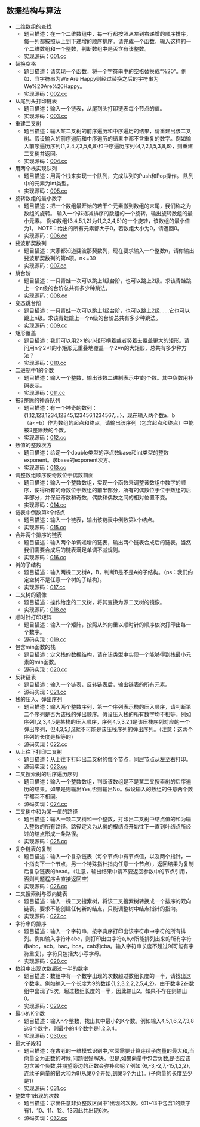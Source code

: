## 数据结构与算法

- 二维数组的查找
  - 题目描述：在一个二维数组中，每一行都按照从左到右递增的顺序排序，每一列都按照从上到下递增的顺序排序。请完成一个函数，输入这样的一个二维数组和一个整数，判断数组中是否含有该整数。
  - 实现源码：[001.cc](./001.cc)
- 替换空格
  - 题目描述：请实现一个函数，将一个字符串中的空格替换成“%20”。例如，当字符串为We Are Happy则经过替换之后的字符串为We%20Are%20Happy。
  - 实现源码：[002.cc](./002.cc)
- 从尾到头打印链表
  - 题目描述：输入一个链表，从尾到头打印链表每个节点的值。
  - 实现源码：[003.cc](./003.cc)
- 重建二叉树
  - 题目描述：输入某二叉树的前序遍历和中序遍历的结果，请重建出该二叉树。假设输入的前序遍历和中序遍历的结果中都不含重复的数字。例如输入前序遍历序列{1,2,4,7,3,5,6,8}和中序遍历序列{4,7,2,1,5,3,8,6}，则重建二叉树并返回。
  - 实现源码：[004.cc](./004.cc)
- 用两个栈实现队列
  - 题目描述：用两个栈来实现一个队列，完成队列的Push和Pop操作。 队列中的元素为int类型。
  - 实现源码：[005.cc](./005.cc)
- 旋转数组的最小数字
  - 题目描述：把一个数组最开始的若干个元素搬到数组的末尾，我们称之为数组的旋转。 输入一个非递减排序的数组的一个旋转，输出旋转数组的最小元素。 例如数组{3,4,5,1,2}为{1,2,3,4,5}的一个旋转，该数组的最小值为1。 NOTE：给出的所有元素都大于0，若数组大小为0，请返回0。
  - 实现源码：[006.cc](./006.cc)
- 斐波那契数列
  - 题目描述：大家都知道斐波那契数列，现在要求输入一个整数n，请你输出斐波那契数列的第n项。n<=39
  - 实现源码：[007.cc](./007.cc)
- 跳台阶
  - 题目描述：一只青蛙一次可以跳上1级台阶，也可以跳上2级。求该青蛙跳上一个n级的台阶总共有多少种跳法。
  - 实现源码：[008.cc](./008.cc)
- 变态跳台阶
  - 题目描述：一只青蛙一次可以跳上1级台阶，也可以跳上2级……它也可以跳上n级。求该青蛙跳上一个n级的台阶总共有多少种跳法。
  - 实现源码：[009.cc](./009.cc)
- 矩形覆盖
  - 题目描述：我们可以用2×1的小矩形横着或者竖着去覆盖更大的矩形。请问用n个2×1的小矩形无重叠地覆盖一个2×n的大矩形，总共有多少种方法？
  - 实现源码：[010.cc](./010.cc)
- 二进制中1的个数
  - 题目描述：输入一个整数，输出该数二进制表示中1的个数。其中负数用补码表示。
  - 实现源码：[011.cc](./011.cc)
- 被3整除的神奇队列
  - 题目描述：有一个神奇的数列：{1,12,123,1234,12345,123456,1234567,...}，现在输入两个数a，b（a<=b）作为数组的起点和终点，请输出该序列（包含起点和终点）中能被3整除数的个数。
  - 实现源码：[012.cc](./012.cc)
- 数值的整数次方
  - 题目描述：给定一个double类型的浮点数base和int类型的整数exponent。求base的exponent次方。
  - 实现源码：[013.cc](./013.cc)
- 调整数组顺序使奇数位于偶数前面
  - 题目描述：输入一个整数数组，实现一个函数来调整该数组中数字的顺序，使得所有的奇数位于数组的前半部分，所有的偶数位于位于数组的后半部分，并保证奇数和奇数，偶数和偶数之间的相对位置不变。
  - 实现源码：[014.cc](./014.cc)
- 链表中倒数第k个结点
  - 题目描述：输入一个链表，输出该链表中倒数第k个结点。
  - 实现源码：[015.cc](./015.cc)
- 合并两个排序的链表
  - 题目描述：输入两个单调递增的链表，输出两个链表合成后的链表，当然我们需要合成后的链表满足单调不减规则。
  - 实现源码：[016.cc](./016.cc)
- 树的子结构
  - 题目描述：输入两棵二叉树A，B，判断B是不是A的子结构。（ps：我们约定空树不是任意一个树的子结构）。
  - 实现源码：[017.cc](./017.cc)
- 二叉树的镜像
  - 题目描述：操作给定的二叉树，将其变换为源二叉树的镜像。
  - 实现源码：[018.cc](./018.cc)
- 顺时针打印矩阵
  - 题目描述：输入一个矩阵，按照从外向里以顺时针的顺序依次打印出每一个数字。
  - 源码实现：[019.cc](./019.cc)
- 包含min函数的栈
  - 题目描述：定义栈的数据结构，请在该类型中实现一个能够得到栈最小元素的min函数。
  - 源码实现：[020.cc](./020.cc)
- 反转链表
  - 题目描述：输入一个链表，反转链表后，输出链表的所有元素。
  - 源码实现：[021.cc](./021.cc)
- 栈的压入、弹出序列
  - 题目描述：输入两个整数序列，第一个序列表示栈的压入顺序，请判断第二个序列是否为该栈的弹出顺序。假设压入栈的所有数字均不相等。例如序列1,2,3,4,5是某栈的压入顺序，序列4,5,3,2,1是该压栈序列对应的一个弹出序列，但4,3,5,1,2就不可能是该压栈序列的弹出序列。（注意：这两个序列的长度是相等的）
  - 源码实现：[022.cc](./022.cc)
- 从上往下打印二叉树
  - 题目描述：从上往下打印出二叉树的每个节点，同层节点从左至右打印。
  - 源码实现：[023.cc](./023.cc)
- 二叉搜索树的后序遍历序列
  - 题目描述：输入一个整数数组，判断该数组是不是某二叉搜索树的后序遍历的结果。如果是则输出Yes,否则输出No。假设输入的数组的任意两个数字都互不相同。
  - 源码实现：[024.cc](./024.cc)
- 二叉树中和为某一值的路径
  - 题目描述：输入一颗二叉树和一个整数，打印出二叉树中结点值的和为输入整数的所有路径。路径定义为从树的根结点开始往下一直到叶结点所经过的结点形成一条路径。
  - 实现源码：[025.cc](./025.cc)
- 复杂链表的复制
  - 题目描述：输入一个复杂链表（每个节点中有节点值，以及两个指针，一个指向下一个节点，另一个特殊指针指向任意一个节点），返回结果为复制后复杂链表的head。（注意，输出结果中请不要返回参数中的节点引用，否则判题程序会直接返回空）
  - 实现源码：[026.cc](./026.cc)
- 二叉搜索树与双向链表
  - 题目描述：输入一棵二叉搜索树，将该二叉搜索树转换成一个排序的双向链表。要求不能创建任何新的结点，只能调整树中结点指针的指向。
  - 实现源码：[027.cc](./027.cc)
- 字符串的排序
  - 题目描述：输入一个字符串，按字典序打印出该字符串中字符的所有排列。例如输入字符串abc，则打印出由字符a,b,c所能排列出来的所有字符串abc，acb，bac，bca，cab和cba。输入字符串长度不超过9(可能有字符重复)，字符只包括大小写字母。
  - 实现源码：[028.cc](./028.cc)
- 数组中出现次数超过一半的数字
  - 题目描述：数组中有一个数字出现的次数超过数组长度的一半，请找出这个数字。例如输入一个长度为9的数组{1,2,3,2,2,2,5,4,2}。由于数字2在数组中出现了5次，超过数组长度的一半，因此输出2。如果不存在则输出0。
  - 实现源码：[029.cc](./029.cc)
- 最小的K个数
  - 题目描述：输入n个整数，找出其中最小的K个数。例如输入4,5,1,6,2,7,3,8这8个数字，则最小的4个数字是1,2,3,4。
  - 实现源码：[030.cc](./030.cc)
- 最大子段和
  - 题目描述：在古老的一维模式识别中,常常需要计算连续子向量的最大和,当向量全为正数的时候,问题很好解决。但是,如果向量中包含负数,是否应该包含某个负数,并期望旁边的正数会弥补它呢？例如:{6,-3,-2,7,-15,1,2,2},连续子向量的最大和为8(从第0个开始,到第3个为止)。(子向量的长度至少是1)
  - 实现源码：[031.cc](./031.cc)
- 整数中1出现的次数
  - 题目描述：求出任意非负整数区间中1出现的次数。如1~13中包含1的数字有1、10、11、12、13因此共出现6次。
  - 源码实现：[032.cc](./032.cc)

